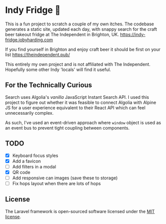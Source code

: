 # Indy Fridge 🍻

This is a fun project to scratch a couple of my own itches.
The codebase generates a static site, updated each day, with
snappy search for the craft beer takeout fridge at The Independent
in Brighton, UK. https://indy-fridge.jobyharding.com

If you find yourself in Brighton and enjoy craft beer it should
be first on your list https://theindependent.pub/

This entirely my own project and is not affiliated with The Independent.
Hopefully some other Indy 'locals' will find it useful.

## For the Technically Curious

Search uses Algolia's *vanilla* JavaScript Instant Search API.
I used this project to figure out whether it was feasible to
connect Algolia with Alpine JS for a user experience equivalent to
their React API which can feel unnecessarily complex.

As such, I've used an event-driven approach where `window` object is
used as an event bus to prevent tight coupling between components.

## TODO
- [x] Keyboard focus styles
- [x] Add a favicon
- [ ] Add filters in a modal
- [x] QR code
- [ ] Add responsive can images (save these to storage)
- [ ] Fix hops layout when there are lots of hops

## License

The Laravel framework is open-sourced software licensed under the [MIT license](https://opensource.org/licenses/MIT).
